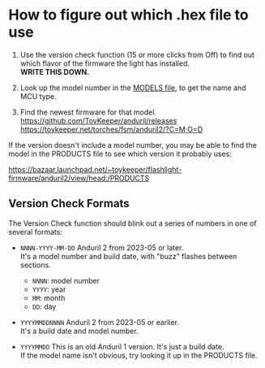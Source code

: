 # How to figure out which .hex file to use

1. Use the version check function (15 or more clicks from Off) to find out
   which flavor of the firmware the light has installed.  
   **WRITE THIS DOWN.**

2. Look up the model number in the [MODELS file](../MODELS),
   to get the name and MCU type.

3. Find the newest firmware for that model.  
   https://github.com/ToyKeeper/anduril/releases  
   https://toykeeper.net/torches/fsm/anduril2/?C=M;O=D

If the version doesn't include a model number, you may be able to find
the model in the PRODUCTS file to see which version it probably uses:

  https://bazaar.launchpad.net/~toykeeper/flashlight-firmware/anduril2/view/head:/PRODUCTS


## Version Check Formats

The Version Check function should blink out a series of numbers in one of
several formats:

 - `NNNN-YYYY-MM-DD`
   Anduril 2 from 2023-05 or later.  
   It's a model number and build date,
   with "buzz" flashes between sections.
   - `NNNN`: model number
   - `YYYY`: year
   - `MM`: month
   - `DD`: day

 - `YYYYMMDDNNNN`
   Anduril 2 from 2023-05 or earlier.  
   It's a build date and model number.

- `YYYYMMDD`
   This is an old Anduril 1 version.  It's just a build date.  
   If the model name isn't obvious, try looking it up in the PRODUCTS file.

